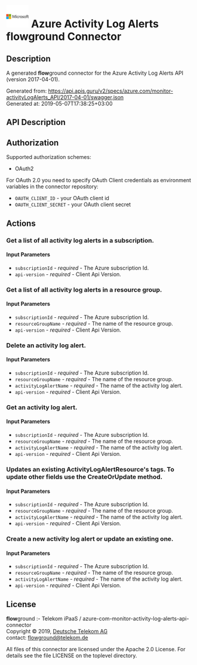 # ![LOGO](logo.png) Azure Activity Log Alerts **flow**ground Connector

## Description

A generated **flow**ground connector for the Azure Activity Log Alerts API (version 2017-04-01).

Generated from: https://api.apis.guru/v2/specs/azure.com/monitor-activityLogAlerts_API/2017-04-01/swagger.json<br/>
Generated at: 2019-05-07T17:38:25+03:00

## API Description



## Authorization

Supported authorization schemes:
- OAuth2

For OAuth 2.0 you need to specify OAuth Client credentials as environment variables in the connector repository:
* `OAUTH_CLIENT_ID` - your OAuth client id
* `OAUTH_CLIENT_SECRET` - your OAuth client secret

## Actions

### Get a list of all activity log alerts in a subscription.

#### Input Parameters
* `subscriptionId` - _required_ - The Azure subscription Id.
* `api-version` - _required_ - Client Api Version.

### Get a list of all activity log alerts in a resource group.

#### Input Parameters
* `subscriptionId` - _required_ - The Azure subscription Id.
* `resourceGroupName` - _required_ - The name of the resource group.
* `api-version` - _required_ - Client Api Version.

### Delete an activity log alert.

#### Input Parameters
* `subscriptionId` - _required_ - The Azure subscription Id.
* `resourceGroupName` - _required_ - The name of the resource group.
* `activityLogAlertName` - _required_ - The name of the activity log alert.
* `api-version` - _required_ - Client Api Version.

### Get an activity log alert.

#### Input Parameters
* `subscriptionId` - _required_ - The Azure subscription Id.
* `resourceGroupName` - _required_ - The name of the resource group.
* `activityLogAlertName` - _required_ - The name of the activity log alert.
* `api-version` - _required_ - Client Api Version.

### Updates an existing ActivityLogAlertResource's tags. To update other fields use the CreateOrUpdate method.

#### Input Parameters
* `subscriptionId` - _required_ - The Azure subscription Id.
* `resourceGroupName` - _required_ - The name of the resource group.
* `activityLogAlertName` - _required_ - The name of the activity log alert.
* `api-version` - _required_ - Client Api Version.

### Create a new activity log alert or update an existing one.

#### Input Parameters
* `subscriptionId` - _required_ - The Azure subscription Id.
* `resourceGroupName` - _required_ - The name of the resource group.
* `activityLogAlertName` - _required_ - The name of the activity log alert.
* `api-version` - _required_ - Client Api Version.

## License

**flow**ground :- Telekom iPaaS / azure-com-monitor-activity-log-alerts-api-connector<br/>
Copyright © 2019, [Deutsche Telekom AG](https://www.telekom.de)<br/>
contact: flowground@telekom.de

All files of this connector are licensed under the Apache 2.0 License. For details
see the file LICENSE on the toplevel directory.
